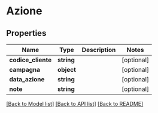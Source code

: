 # Azione

## Properties
Name | Type | Description | Notes
------------ | ------------- | ------------- | -------------
**codice_cliente** | **string** |  | [optional] 
**campagna** | **object** |  | [optional] 
**data_azione** | **string** |  | [optional] 
**note** | **string** |  | [optional] 

[[Back to Model list]](../README.md#documentation-for-models) [[Back to API list]](../README.md#documentation-for-api-endpoints) [[Back to README]](../README.md)


